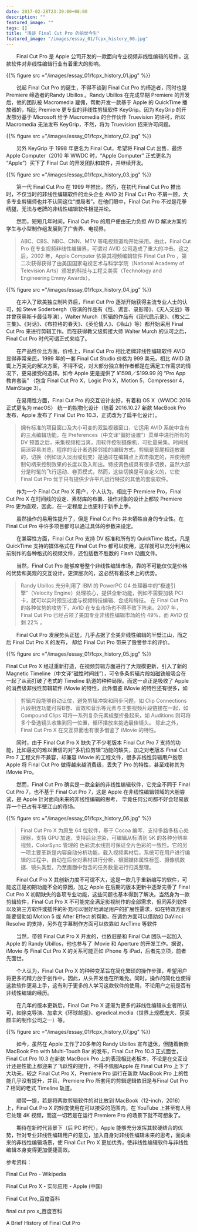 ```yaml
---
date: 2017-02-28T23:39:00+08:00
description: ""
featured_image: ""
tags: []
title: "浅谈 Final Cut Pro 的前世今生"
featured_image: "/images/essay_01/fcpx_history_00.jpg"
---
```


&emsp;&emsp;Final Cut Pro 是 Apple 公司开发的一款面向专业视频非线性编辑的软件，这款软件对非线性编辑行业有着重大的影响。

{{% figure src ="/images/essay_01/fcpx_history_01.jpg" %}}


&emsp;&emsp;说起 Final Cut Pro 的诞生，不得不谈到 Final Cut Pro 的缔造者，同时也是 Premiere 缔造者的Randy Ubillos 。Randy Ubillos 在完成早期 Premiere 的开发后，他的团队被 Macromedia 雇佣，帮助开发一款基于 Apple 的 QuickTime 播放器的，相比 Premiere 更专业的非线性剪辑软件 KeyGrip。因为 KeyGrip 的开发部分基于 Microsoft 给予 Macromedia 的合作伙伴 Truevision 的许可，所以 Macromedia 无法发布 KeyGrip，不然，将为 Truevision 招来许可问题。

{{% figure src ="/images/essay_01/fcpx_history_02.jpg" %}}

&emsp;&emsp;另外 KeyGrip 于 1998 年更名为 Final Cut，希望将 Final Cut 出售，最终 Apple Computer（2010 年 WWDC 时，“Apple Computer” 正式更名为 “Apple”）买下了 Final Cut 的开发团队和软件，并继续开发。

{{% figure src ="/images/essay_01/fcpx_history_03.jpg" %}}

&emsp;&emsp;第一代 Final Cut Pro 在 1999 年推出，然而，在初代 Final Cut Pro 推出时，不仅当时的非线性编辑软件的龙头企业 AVID 对 Final Cut Pro 不屑一顾，大多专业剪辑师也并不认同这位“搅局者”。在他们眼中，Final Cut Pro 不过是花拳绣腿，无法与老牌的非线性编辑软件相提并论。

&emsp;&emsp;然而，短短几年时间，Final Cut Pro 的用户便由无力负担 AVID 解决方案的学生与小型制作组发展到了广告界、电视界。

> ABC、CBS、NBC、CNN、MTV 等电视频道均开始采用。由此，Final Cut Pro 在专业视频非线性编辑界，可谓对 AVID 公司造成了重大的冲击。这之后，2002 年，Apple Computer 依靠其视频编辑软件 Final Cut Pro ，第二次获得获得了由美国国家电视艺术与科学学院（National Academy of Television Arts）颁发的科技与工程艾美奖（Technology and Engineering Emmy Awards）。

{{% figure src ="/images/essay_01/fcpx_history_04.jpg" %}}

&emsp;&emsp;在冲入了欧美独立制片界后，Final Cut Pro 逐渐开始获得主流专业人士的认可，如 Steve Soderbergh（导演的作品有《性、谎言、录影带》、《天人交战》等并曾获奥斯卡最佳导演），Walter Murch（剪辑的作品有《现代启示录》、《教父二三集》、《对话》、《布拉格的春天》、《英伦情人》、《冷山》等）都开始采用 Final Cut Pro 来进行剪辑工作。而在获得教父级剪接大师 Walter Murch 的认可之后，Final Cut Pro 时代可谓正式来临了。

&emsp;&emsp;在产品性价比方面，价格上，Final Cut Pro 相比老牌非线性编辑软件 AVID 显得非常亲民，1999 年的一套 Final Cut Studio 价格为 999 美元，相比 AVID 动辄上万美元的解决方案，不得不说，对大部分独立制作者都是在满足工作需求的情况下，更易接受的选择。如今 Apple 更是提供了 ¥1598／$199.99 的 “Pro App 教育套装” （包含 Final Cut Pro X，Logic Pro X，Motion 5，Compressor 4，MainStage 3）。

&emsp;&emsp;在易用性方面，Final Cut Pro 的交互设计友好，有着和 OS X（WWDC 2016 正式更名为 macOS） 统一的拟物化设计（随着 2016.10.27 新款 MacBook Pro 发布，Apple 发布了 Final Cut Pro 10.3，正式改为了扁平化设计）。

> 拥有标准的项目窗口及大小可变的双监视器窗口，它运用 AVID 系统中含有的三点编辑功能，在 Preferences（中文译“偏好设置”）菜单中进行所有的 DV 预置之后，采集视频相当爽，用软件控制摄像机，可批量采集。时间线简洁容易浏览，程序的设计者选择邻接的编辑方式，剪辑是首尾相连放置的，切换（例如淡入淡出或划变）是通过在编辑点上双击指定的，并使用控制句柄来控制效果的长度以及入和出。特技调色板具有很多切换，虽然大部分是时髦的飞行运动、卷页模式，然而，这些切换是可自定义的，它使 Final Cut Pro 优于只有提供少许平凡运行特技的其他的套装软件。

&emsp;&emsp;作为一个 Final Cut Pro X 用户，个人认为，相比于 Premiere Pro，Final Cut Pro X 在时间线的设定、素材库的布置、操作对象的设计上都较 Premiere Pro 更为直观，因此，在一定程度上也更利于新手上手。

&emsp;&emsp;虽然操作的易用性提升了，但是 Final Cut Pro 并未牺牲自身的专业性。在 Final Cut Pro 中许多项目都可以通过具体的参数来设定。

&emsp;&emsp;在兼容性方面，Final Cut Pro 支持 DV 标准和所有的 QuickTime 格式，凡是 QuickTime 支持的媒体格式在 Final Cut Pro 都可以使用，这样就可以充分利用以前制作的各种格式的视频文件，还包括数不胜数的 Flash 动画文件。

&emsp;&emsp;当然，Final Cut Pro 能够席卷整个非线性编辑市场，靠的不可能仅仅是价格的优势和美观的交互设计，更深层次的，这必然有着技术上的优势。

> Randy Ubillos 充分利用了 IBM 的 PowerPC G4 处理器中的“极速引擎”（Velocity Engine）处理核心，提供全新功能，例如不需要加装 PCI 卡，就可以实时预览过渡与视频特技编辑、合成和特技。
在 Final Cut Pro 的各种优势的攻势下，AVID 在专业市场也不得不败下阵来。2007 年，Final Cut Pro 已经占领了美国专业非线性编辑市场的约 49%，而 AVID 仅剩 22% 。

&emsp;&emsp;Final Cut Pro 发展势头正猛，几乎占据了全美非线性编辑的半壁江山，而之后 Final Cut Pro X 的发布， 却给 Final Cut Pro 带来了毁誉参半的评价。

{{% figure src ="/images/essay_01/fcpx_history_05.jpg" %}}

Final Cut Pro X 经过重新打造，在视频剪辑方面进行了大规模更新，引入了新的 Magnetic Timeline（中文译“磁性时间线”），可令多条剪辑片段如磁铁般吸合在一起了从而打破了老式的 Timeline 轨道的种种局限。而这一点正是吸收了 Apple 的消费级非线性剪辑软件 iMovie 的特性，此外借鉴 iMovie 的特性还有很多，如

> 剪辑片段能够自动让位，避免剪辑冲突和同步问题，如 Clip Connections 片段相连功能可将B卷、音效和音乐等元素与主要视频片段链接在一起，如 Compound Clips 可将一系列复杂元素规整折叠起来，如 Auditions 则可将多个备选镜头收集到同一位置，循环播放来挑选最佳镜头。
除此之外，Final Cut Pro X 在交互界面也有很多借鉴了 iMovie 的特性。

&emsp;&emsp;同时，由于 Final Cut Pro X 缺失了不少老版本 Final Cut Pro 7 支持的功能，比如最初的难以置信的对“多机位剪辑”功能的缺失，加之对老版本 Final Cut Pro 7 工程文件不兼容，却兼容 iMovie 的工程文件，很多非线性剪辑用户抱怨 Apple 将 Final Cut Pro 做得越来越消费级，丢失了 Pro 的特性，甚至戏称其为 iMovie Pro。

&emsp;&emsp;然而，Final Cut Pro 确实是一款全新的非线性编辑软件，它完全不同于 Final Cut Pro 7，也不基于 Final Cut Pro 7，这是 Apple 在非线性编辑领域的大胆尝试，是 Apple 针对面向未来的非线性编辑的思考， 毕竟任何公司都不好会轻易放弃一个已占有半壁江山的市场。

{{% figure src ="/images/essay_01/fcpx_history_06.jpg" %}}

> Final Cut Pro X 为原生 64 位软件，基于 Cocoa 编写，支持多路多核心处理器，支持 GPU 加速，支持后台渲染，可编辑从标清到 5K 的各种分辨率视频，ColorSync 管理的 色彩流水线则可保证全片色彩的一致性。它的另一项主要革新是内容自动分析功能，载入视频素材后，系统可在用户进行编辑的过程中，自动在后台对素材进行分析，根据媒体属性标签、摄像机数据、镜头类型，乃至画面中包含的任务数量进行归类整理。

&emsp;&emsp;Final Cut Pro X 其创新力度不可谓不大，这是一款几乎重新编写的软件，可能这正是初期功能不全的原因，加之 Apple 在后期的版本更新中逐渐完善了 Final Cut Pro X 初期缺失的各项专业功能，这些问题也基本得到了解决。当然身为一款剪辑软件，Final Cut Pro X 不可能完全满足影视制作的全部需求，但同系列软件以及第三方软件或插件的补充可以很好地满足用户的扩展性需求，如在特效方面可能要借助如 Motion 5 或 After Effect 的帮助，在调色方面可以借助如 DaVinci Resolve 的支持，另外在字幕制作方面可以依靠如 ArcTime 等软件

&emsp;&emsp;当然，带领 Final Cut Pro X 开发的，也依旧是和 Final Cut 团队一起加入Apple 的 Randy Ubillos，他也参与了 iMovie 和 Aperture 的开发工作。据说，iMovie 与 Final Cut Pro X 的关系可能正如 iPhone 与 iPad，后者先立项，前者先面世。

&emsp;&emsp;个人认为，Final Cut Pro X 的种种变革旨在简化繁琐的操作步骤，希望用户将更多的精力放于创作中，因此，从头开发也在所难免。同时，操作的简化也使得这款软件更易上手，这有利于更多的人学习这款软件的使用，不论用户之前是否有非线性编辑的经历。

&emsp;&emsp;在几年的版本更新后，Final Cut Pro X 逐渐为更多的非线性编辑从业者所认可，如徐克导演、加拿大《环球邮报》、@radical.media（世界上规模庞大、获奖颇丰的制作公司之一）等。

{{% figure src ="/images/essay_01/fcpx_history_07.jpg" %}}

&emsp;&emsp;如今，虽然在 Apple 工作了20多年的 Randy Ubillos 宣布退休，但随着新款 MacBook Pro with Multi-Touch Bar 的发布，Final Cut Pro 10.3 正式面世，Final Cut Pro 10.3 在新款 MacBook Pro 上的表现相比老板本，不论是在交互设计还是性能上都迎来了飞跃性的提升，不得不佩服Apple 在 Final Cut Pro 上下了大功夫。较之 Final Cut Pro X，Premiere Pro 运行在新款 MacBook Pro 上的性能几乎没有提升，并且，Premiere Pro 所套用的剪辑逻辑依旧是与Final Cut Pro 7 相同的老式 Timeline 轨道。

&emsp;&emsp;顺带一提，若是将两款剪辑软件的对比放到 MacBook（12-inch，2016）上，Final Cut Pro X 的轻度使用在可以接受的范围内，在 YouTube 上甚至有人用它处理 4K 视频，而这一切若是在运行 Premiere Pro 的场景下就不可想象了。

&emsp;&emsp;期待在新时代背景下（后 PC 时代），Apple 能够充分发挥其软硬结合的优势，针对专业非线性编辑用户的意见，加入自身对非线性编辑未来的思考，面向未来的非线性编辑场景，使 Final Cut Pro X 更加优秀，使非线性编辑软件与非线性编辑本身变得更加便捷高效。


参考资料：

Final Cut Pro - Wikipedia

Final Cut Pro X - 实际应用 - Apple (中国)

Final Cut Pro_百度百科

final cut pro x_百度百科

A Brief History of Final Cut Pro
